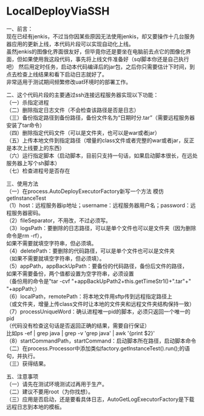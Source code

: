 # LocalDeployViaSSH
一、前言：  
现在已经有jenkis，不过当你因某些原因无法使用jenkis，却又要操作十几台服务器应用的更新上线，本代码片段可以实现自动化上线。  
虽然jenkis的图像化界面很友好，但毕竟你还是要坐在电脑前去点它的图像化界面，但如果使用我这段代码，事先将上线文件准备好（sql脚本你还是自己执行吧）
然后用定时任务，启动本代码编译后的jar包，之后你只需要估计下时间，到点去检查上线结果和看下启动日志就好了。  
非常适用于测试期间频繁修改uat环境时的部署工作。  

二、这个代码片段的主要通过ssh连接远程服务器实现以下功能：  
（一）杀指定进程  
（二）删除指定日志文件（不会检查该路径是否是日志）  
（三）备份指定路径到备份路径，备份文件名为“日期时分.tar”（需要远程服务器安装了tar命令）  
（四）删除指定代码文件（可以是文件夹，也可以是war或者jar）  
（五）上传本地文件到指定路径（增量的class文件或者完整的war或者jar，反正是本次上线要上的东西）  
（六）运行指定脚本（启动脚本，目前只支持一句话，如果启动脚本很长，在远处服务器上写个sh脚本）  
（七）检查进程号是否存在  

三、使用方法  
（一）在process.AutoDeployExecutorFactory新写一个方法 模仿getInstanceTest  
（1）host：远程服务器ip地址；username：远程服务器用户名；password：远程服务器密码。  
（2）fileSeparator，不用改，不过必须写。  
（3）logsPath：要删除的日志路径，可以是单个文件也可以是文件夹（因为删除命令是rm -rf），  
如果不需要就填空字符串，但必须填。  
（4）deletePath：要删除的代码路径，可以是单个文件也可以是文件夹  
（如果不需要就填空字符串，但必须填）。  
（5）appPath，appBackUpPath：要备份的代码路径，备份后文件的路径，  
如果不需要备份，两个值都设置为空字符串，必须设置  
（备份用的命令是"tar -cvf "+appBackUpPath2+this.getTimeStr1()+".tar"+" "+appPath;）  
（6）localPath，remotePath：将本地文件用sftp传到远程指定路径上  
（或文件夹，增量上传class文件时让本地的文件夹和远程文件夹结构保持一致）  
（7）processUniqueWord：确认进程唯一pid的脚本，必须只返回一个唯一的pid  
（代码没有检查这句话是否返回正确的结果，需要自行保证）  
比如ps -ef | grep java | grep -v 'grep java' | awk '{print $2}'  
（8）startCommandPath，startCommand：启动脚本所在路径，启动脚本命令  
（二）在process.Processor中添加类似factory.getInstanceTest().run();的语句，并执行。  
（三）获得结果。  

五、注意事项  
（一）请先在测试环境测试过再用于生产。  
（二）建议不要用root（为你找想）。  
（三）应用是否启动，还是要看具体日志，AutoGetLogExecutorFactory是下载远程日志到本地的模板。  
